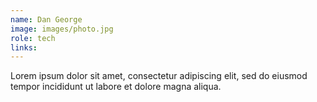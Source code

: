 ```yaml
---
name: Dan George
image: images/photo.jpg
role: tech
links:
---
```


Lorem ipsum dolor sit amet, consectetur adipiscing elit, sed do eiusmod tempor incididunt ut labore et dolore magna aliqua.
